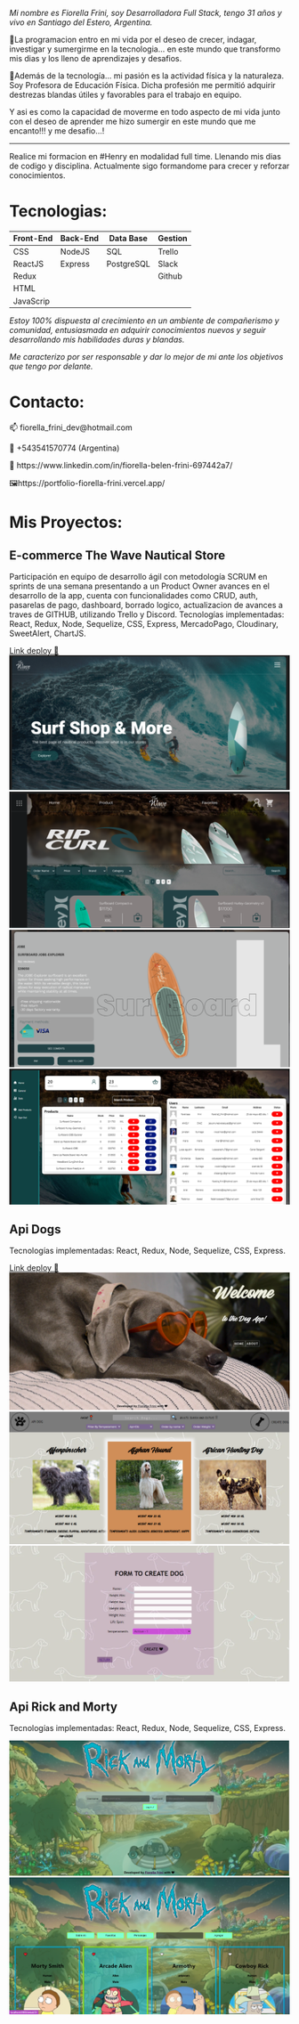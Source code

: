 
*Mi nombre es Fiorella Frini, soy Desarrolladora Full Stack, tengo 31 años y vivo en Santiago del Estero, Argentina.*


🚀La programacion entro en mi vida por el deseo de crecer, indagar, investigar y sumergirme en la tecnologia... en este mundo que transformo mis dias y los lleno de aprendizajes y desafios. 

🏀Además de la tecnología... mi pasión es la actividad física y la naturaleza. Soy Profesora de Educación Física.
Dicha profesión me permitió adquirir destrezas blandas útiles y favorables para el trabajo en equipo.
 <!-- el luchar por la excelencia, el liderazgo, el poder de empoderarse ante adversidades y problemáticas, el dominio y organización de grupos y el desarrollo de la creatividad...!  -->
Y asi es como la capacidad de moverme en todo aspecto de mi vida junto con el deseo de aprender me hizo sumergir en este mundo que me encanto!!! y me desafio...!
<hr></hr>
Realice mi formacion en #Henry en modalidad full time. Llenando mis dias de codigo y disciplina. Actualmente sigo formandome para crecer y reforzar conocimientos.

<h1>Tecnologias:</h1>
<!-- 📍Programming language: JavaScript. -->
<!-- 📍Web Technologies: NodeJS, CSS, HTML. -->
<!-- 📍Framework/ Libraries: ReactJS, Redux, Express. -->
<!-- 📍Database: PostgreSQL, Sequelize. -->
<!-- 📍Project Management: Trello, Slack. -->
<!-- 📍Version control: Git, Github. -->

| Front-End | Back-End | Data Base |  Gestion  |
| --------- | -------- | --------- | --------- |
| CSS       | NodeJS   | SQL       |  Trello   | 
| ReactJS   | Express  | PostgreSQL|  Slack    |
| Redux     |          |           |  Github   |
| HTML      |          |           |           |
| JavaScrip |          |           |           |



*Estoy 100% dispuesta al crecimiento en un ambiente de compañerismo y comunidad, entusiasmada en adquirir conocimientos nuevos y seguir desarrollando mis habilidades duras y blandas.*

*Me caracterizo por ser responsable y dar lo mejor de mi ante los objetivos que tengo por delante.*


 <h1>Contacto:</h1>
<p>📫 fiorella_frini_dev@hotmail.com</p>
<p>💬 +543541570774 (Argentina) </p>
<p>📄 https://www.linkedin.com/in/fiorella-belen-frini-697442a7/</p>
<P>🖼https://portfolio-fiorella-frini.vercel.app/

<h1>Mis Proyectos:</h1>

<h2>E-commerce The Wave Nautical Store</h2>
Participación en equipo de desarrollo ágil con metodología SCRUM en sprints de una semana presentando a un Product Owner avances en el desarrollo de la app, cuenta con funcionalidades como CRUD, auth, pasarelas de pago, dashboard, borrado logico, actualizacion de avances a traves de GITHUB, utilizando Trello y Discord. Tecnologías implementadas: React, Redux, Node, Sequelize, CSS, Express, MercadoPago, Cloudinary, SweetAlert, ChartJS.

[Link deploy 📍](https://proyecto-the-wave-client-1kip.vercel.app/)
![Landing...](1.png)
![Products..](2.png)
![Details...](3.png)
![Dashboard...](4.png)


<h2>Api Dogs</h2>
Tecnologías implementadas: React, Redux, Node, Sequelize, CSS, Express.

[Link deploy 📍](https://deploy-pi-front.vercel.app/)
![Landing...](A.png)
![Dogs...](B.png)
![Form...](C.png)

<h2>Api Rick and Morty</h2>
Tecnologías implementadas: React, Redux, Node, Sequelize, CSS, Express.

<!-- [Link deploy 📍](https://deploy-pi-front.vercel.app/) -->
![Landing...](1a.png)
![Cards...](1b.png)

<!-- 
Gracias por la atención y haber llegado hasta aqui!!!

Atte. Fiorella. -->
